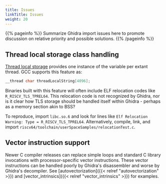 ```yaml
---
title: Issues
linkTitle: Issues
weight: 20
---
```

{{% pageinfo %}}
Summarize Ghidra import issues here to promote discussion on relative priority and possible solutions. 
{{% /pageinfo %}}

## Thread local storage class handling

[Thread local storage](https://gcc.gnu.org/onlinedocs/gcc/Thread-Local.html) provides one instance of the variable per extant thread.
GCC supports this feature as:

```c
__thread char threadLocalString[4096];
```

Binaries built with this feature will often include ELF relocation codes like `R_RISCV_TLS_TPREL64`.  This relocation code is not recognized by
Ghidra, nor is it clear how TLS storage should be handled itself within Ghidra - perhaps as a memory section akin to BSS?

To reproduce, import `libc.so.6` and look for lines like `Elf Relocation Warning: Type = R_RISCV_TLS_TPREL64`.
Alternatively, compile, link, and import `riscv64/toolchain/userSpaceSamples/relocationTest.c`.

## Vector instruction support

Newer C compiler releases can replace simple loops and standard C library invocations with processor-specific vector instructions.  These vector
instructions can be handled poorly by Ghidra's disassembler and worse by Ghidra's decompiler.  See [autovectorization]({{< relref "autovectorization" >}})
and [vector_intrinsics]({{< relref "vector_intrinsics" >}}) for examples.